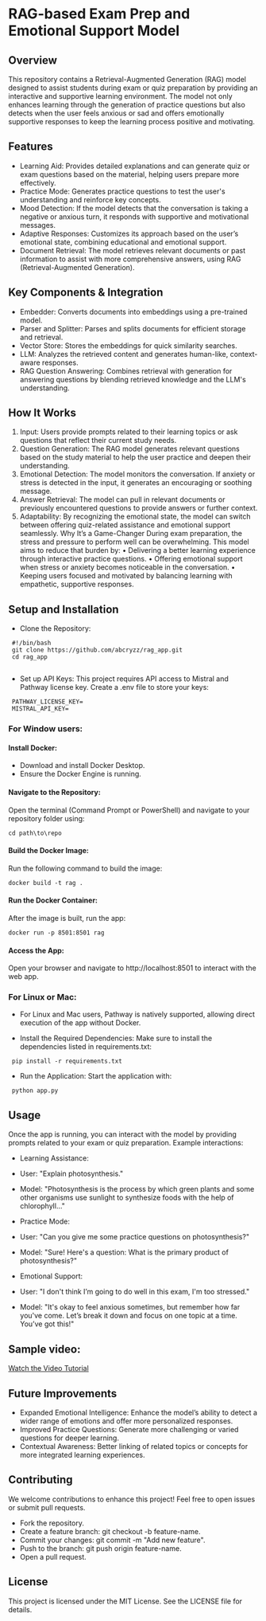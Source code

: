 # RAG-based Exam Prep and Emotional Support Model

## Overview

This repository contains a Retrieval-Augmented Generation (RAG) model designed to assist students during exam or quiz preparation by providing an interactive and supportive learning environment. The model not only enhances learning through the generation of practice questions but also detects when the user feels anxious or sad and offers emotionally supportive responses to keep the learning process positive and motivating.

## Features
* Learning Aid: Provides detailed explanations and can generate quiz or exam questions based on the material, helping users prepare more effectively.
* Practice Mode: Generates practice questions to test the user's understanding and reinforce key concepts.
*	Mood Detection: If the model detects that the conversation is taking a negative or anxious turn, it responds with supportive and motivational messages.
*	Adaptive Responses: Customizes its approach based on the user’s emotional state, combining educational and emotional support.
*	Document Retrieval: The model retrieves relevant documents or past information to assist with more comprehensive answers, using RAG (Retrieval-Augmented Generation).

## Key Components & Integration
* Embedder: Converts documents into embeddings using a pre-trained model.
* Parser and Splitter: Parses and splits documents for efficient storage and retrieval.
* Vector Store: Stores the embeddings for quick similarity searches.
* LLM: Analyzes the retrieved content and generates human-like, context-aware responses.
* RAG Question Answering: Combines retrieval with generation for answering questions by blending retrieved knowledge and the LLM's understanding.


## How It Works
1.	Input: Users provide prompts related to their learning topics or ask questions that reflect their current study needs.
2.	Question Generation: The RAG model generates relevant questions based on the study material to help the user practice and deepen their understanding.
3.	Emotional Detection: The model monitors the conversation. If anxiety or stress is detected in the input, it generates an encouraging or soothing message.
4.	Answer Retrieval: The model can pull in relevant documents or previously encountered questions to provide answers or further context.
5.	Adaptability: By recognizing the emotional state, the model can switch between offering quiz-related assistance and emotional support seamlessly.
Why It’s a Game-Changer
During exam preparation, the stress and pressure to perform well can be overwhelming. This model aims to reduce that burden by:
•	Delivering a better learning experience through interactive practice questions.
•	Offering emotional support when stress or anxiety becomes noticeable in the conversation.
•	Keeping users focused and motivated by balancing learning with empathetic, supportive responses.

## Setup and Installation
* Clone the Repository:
 ```
  #!/bin/bash
  git clone https://github.com/abcryzz/rag_app.git
  cd rag_app
  
 ```
* Set up API Keys: This project requires API access to Mistral and Pathway license key. Create a .env file to store your keys:
 ```
  PATHWAY_LICENSE_KEY=
  MISTRAL_API_KEY=
 ```

### For Window users:
####  Install Docker:

 * Download and install Docker Desktop.
 * Ensure the Docker Engine is running.
   
#### Navigate to the Repository:

Open the terminal (Command Prompt or PowerShell) and navigate to your repository folder using:
 ```
 cd path\to\repo
 ```
#### Build the Docker Image:
 Run the following command to build the image:
 ```
 docker build -t rag .
 ```
#### Run the Docker Container:
 After the image is built, run the app:
 ```
 docker run -p 8501:8501 rag
 ```
#### Access the App:
 Open your browser and navigate to http://localhost:8501 to interact with the web app.

### For Linux or Mac:
* For Linux and Mac users, Pathway is natively supported, allowing direct execution of the app without Docker.
  
 *  Install the Required Dependencies: Make sure to install the dependencies listed in requirements.txt:
 ```
  pip install -r requirements.txt
 ```
* Run the Application: Start the application with:
 ```
  python app.py
 ```

## Usage
Once the app is running, you can interact with the model by providing prompts related to your exam or quiz preparation. Example interactions:

* Learning Assistance:

 * User: "Explain photosynthesis."
 * Model: "Photosynthesis is the process by which green plants and some other organisms use sunlight to synthesize foods with the help of chlorophyll..."

* Practice Mode:

 * User: "Can you give me some practice questions on photosynthesis?"
 * Model: "Sure! Here's a question: What is the primary product of photosynthesis?"
* Emotional Support:

 * User: "I don't think I’m going to do well in this exam, I'm too stressed."
 * Model: "It's okay to feel anxious sometimes, but remember how far you've come. Let’s break it down and focus on one topic at a time. You’ve got this!"

## Sample video:

[Watch the Video Tutorial](https://vimeo.com/1014999369?share=copy)
 
## Future Improvements
 * Expanded Emotional Intelligence: Enhance the model’s ability to detect a wider range of emotions and offer more personalized responses.
 * Improved Practice Questions: Generate more challenging or varied questions for deeper learning.
 * Contextual Awareness: Better linking of related topics or concepts for more integrated learning experiences.

## Contributing
We welcome contributions to enhance this project! Feel free to open issues or submit pull requests.

 * Fork the repository.
 * Create a feature branch: git checkout -b feature-name.
 * Commit your changes: git commit -m "Add new feature".
 * Push to the branch: git push origin feature-name.
 * Open a pull request.
   
## License
This project is licensed under the MIT License. See the LICENSE file for details.
